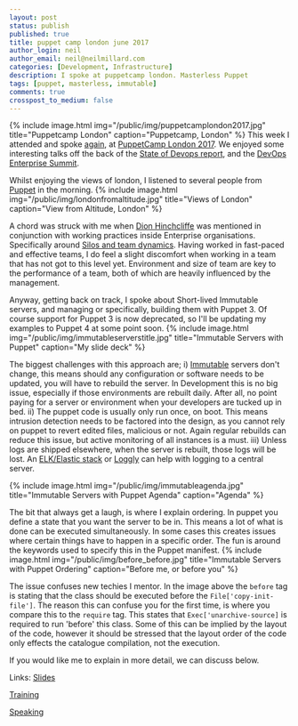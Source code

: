 ```yaml
---
layout: post
status: publish
published: true
title: puppet camp london june 2017
author_login: neil
author_email: neil@neilmillard.com
categories: [Development, Infrastructure]
description: I spoke at puppetcamp london. Masterless Puppet
tags: [puppet, masterless, immutable]
comments: true
crosspost_to_medium: false
---
```

{% include image.html
      img="/public/img/puppetcamplondon2017.jpg"
      title="Puppetcamp London"
      caption="Puppetcamp, London" %}
This week I attended and spoke [again](/2016/11/09/puppet-camp-fall-autumn-london-2016/index.html), at [PuppetCamp London 2017](https://puppet.com/community/events/camp/two-part-puppet-camp-london).
We enjoyed some interesting talks off the back of the [State of Devops report](https://puppet.com/resources/whitepaper/state-of-devops-report), and the [DevOps Enterprise Summit](https://events.itrevolution.com/eur/).

Whilst enjoying the views of london, I listened to several people from [Puppet](https://puppet.com/) in the morning.
{% include image.html
      img="/public/img/londonfromaltitude.jpg"
      title="Views of London"
      caption="View from Altitude, London" %}

A chord was struck with me when [Dion Hinchcliffe](https://dionhinchcliffe.com/) was mentioned in conjunction with working practices inside Enterprise organisations.
 Specifically around [Silos and team dynamics](http://www.zdnet.com/article/the-shift-from-app-silos-to-digital-workplace-as-platform/). Having worked in fast-paced and effective teams, I do feel a slight discomfort when working in a team that has not got to this level yet.
Environment and size of team are key to the performance of a team, both of which are heavily influenced by the management.

Anyway, getting back on track, I spoke about Short-lived Immutable servers, and managing or specifically, building them with Puppet 3.
Of course support for Puppet 3 is now deprecated, so I'll be updating my examples to Puppet 4 at some point soon.
{% include image.html
      img="/public/img/immutableserverstitle.jpg"
      title="Immutable Servers with Puppet"
      caption="My slide deck" %}

The biggest challenges with this approach are;
i) [Immutable](/tags/#immutable) servers don't change, this means should any configuration or software needs to be updated, you will have to rebuild the server.
In Development this is no big issue, especially if those environments are rebuilt daily. After all, no point paying for a server or environment when your developers are tucked up in bed.
ii) The puppet code is usually only run once, on boot. This means intrusion detection needs to be factored into the design, as you cannot rely on puppet to revert edited files, malicious or not.
Again regular rebuilds can reduce this issue, but active monitoring of all instances is a must.
iii) Unless logs are shipped elsewhere, when the server is rebuilt, those logs will be lost.
An [ELK/Elastic stack](https://www.elastic.co/webinars/introduction-elk-stack) or [Loggly](https://www.loggly.com/) can help with logging to a central server.

{% include image.html
      img="/public/img/immutableagenda.jpg"
      title="Immutable Servers with Puppet Agenda"
      caption="Agenda" %}

The bit that always get a laugh, is where I explain ordering. In puppet you define a state that you want the server to be in.
This means a lot of what is done can be executed simultaneously. In some cases this creates issues where certain things have to happen in a specific order.
The fun is around the keywords used to specify this in the Puppet manifest.
{% include image.html
      img="/public/img/before_before.jpg"
      title="Immutable Servers with Puppet Ordering"
      caption="Before me, or before you" %}

The issue confuses new techies I mentor. In the image above the ```before``` tag is stating that the class should be executed before the ```File['copy-init-file']```.
The reason this can confuse you for the first time, is where you compare this to the ```require``` tag. This states that ```Exec['unarchive-source]``` is required to run 'before' this class.
Some of this can be implied by the layout of the code, however it should be stressed that the layout order of the code only effects the catalogue compilation, not the execution.

If you would like me to explain in more detail, we can discuss below.

Links:
[Slides](https://www.slideshare.net/neilmillard/short-lived-immutable-servers-with-masterless-puppet)

[Training](http://devops.neilmillard.com)

[Speaking](/contact/)
